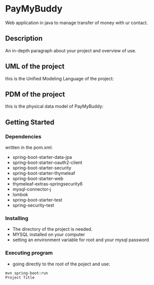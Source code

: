 # PayMyBuddy

Web application in java to manage transfer of money with ur contact.

## Description

An in-depth paragraph about your project and overview of use.

## UML of the project
this is the Unified Modeling Language of the project:

## PDM of the project

this is the physical data model of PayMyBuddy: 

## Getting Started


### Dependencies

written in the pom.xml:
* spring-boot-starter-data-jpa
* spring-boot-starter-oauth2-client
* spring-boot-starter-security
* spring-boot-starter-thymeleaf
* spring-boot-starter-web
* thymeleaf-extras-springsecurity6
* mysql-connector-j
* lombok
* spring-boot-starter-test
* spring-security-test

### Installing

* The directory of the project is needed.
* MYSQL installed on your computer
* setting an environment variable for root and your mysql password

### Executing program

* going directly to the root of the poject and use:
```
mvn spring-boot:run
Project Title
```
